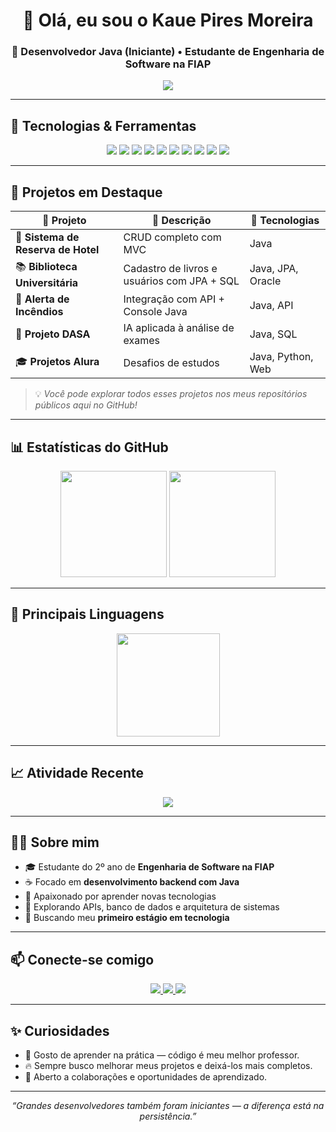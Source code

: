<!-- Banner / Header -->
<h1 align="center">👋 Olá, eu sou o <strong>Kaue Pires Moreira</strong></h1>
<h3 align="center">🚀 Desenvolvedor Java (Iniciante) • Estudante de Engenharia de Software na FIAP</h3>

<!-- Typing SVG -->
<p align="center">
  <a href="https://github.com/okauezo">
    <img src="https://readme-typing-svg.herokuapp.com?font=Fira+Code&size=22&pause=1000&color=F7F7F7&center=true&vCenter=true&width=600&lines=Bem-vindo+ao+meu+perfil!;Desenvolvedor+Java+em+formação;Apaixonado+por+tecnologia+e+aprendizado+contínuo;Back-end+%2B+APIs+%2B+Banco+de+Dados">
  </a>
</p>

---

## 🧰 Tecnologias & Ferramentas

<p align="center">
  <img src="https://img.shields.io/badge/Java-ED8B00?style=for-the-badge&logo=openjdk&logoColor=white"/>
  <img src="https://img.shields.io/badge/Spring%20Boot-6DB33F?style=for-the-badge&logo=springboot&logoColor=white"/>
  <img src="https://img.shields.io/badge/Oracle-F80000?style=for-the-badge&logo=oracle&logoColor=white"/>
  <img src="https://img.shields.io/badge/HTML5-E34F26?style=for-the-badge&logo=html5&logoColor=white"/>
  <img src="https://img.shields.io/badge/CSS3-1572B6?style=for-the-badge&logo=css3&logoColor=white"/>
  <img src="https://img.shields.io/badge/JavaScript-F7DF1E?style=for-the-badge&logo=javascript&logoColor=black"/>
  <img src="https://img.shields.io/badge/React-20232A?style=for-the-badge&logo=react&logoColor=61DAFB"/>
  <img src="https://img.shields.io/badge/Python-3776AB?style=for-the-badge&logo=python&logoColor=white"/>
  <img src="https://img.shields.io/badge/Git-F05032?style=for-the-badge&logo=git&logoColor=white"/>
  <img src="https://img.shields.io/badge/GitHub-181717?style=for-the-badge&logo=github&logoColor=white"/>
</p>

---

## 📂 Projetos em Destaque

| 🚀 Projeto | 📜 Descrição | 🧠 Tecnologias |
|------------|-------------|----------------|
| 🏨 **Sistema de Reserva de Hotel** | CRUD completo com MVC | Java |
| 📚 **Biblioteca Universitária** | Cadastro de livros e usuários com JPA + SQL | Java, JPA, Oracle |
| 🌿 **Alerta de Incêndios** | Integração com API + Console Java | Java, API |
| 🧠 **Projeto DASA** | IA aplicada à análise de exames | Java, SQL |
| 🎓 **Projetos Alura** | Desafios de estudos | Java, Python, Web |

> 💡 *Você pode explorar todos esses projetos nos meus repositórios públicos aqui no GitHub!*

---

## 📊 Estatísticas do GitHub

<div align="center">

  <!-- Stats -->
  <img src="https://github-readme-stats.vercel.app/api?username=okauezo&show_icons=true&theme=tokyonight&hide_border=true&count_private=true" height="170"/>

  <!-- Streak -->
  <img src="https://streak-stats.demolab.com?user=okauezo&theme=tokyonight&hide_border=true" height="170"/>

</div>

---

## 🧠 Principais Linguagens

<div align="center">
  <img src="https://github-readme-stats.vercel.app/api/top-langs/?username=okauezo&layout=compact&theme=tokyonight&hide_border=true" height="165"/>
</div>

---

## 📈 Atividade Recente

<div align="center">
  <img src="https://github-readme-activity-graph.vercel.app/graph?username=okauezo&bg_color=0D1117&color=70A5FD&line=38BDAE&point=FFFFFF&area=true&hide_border=true" />
</div>

---

## 🧑‍💻 Sobre mim

- 🎓 Estudante do 2º ano de **Engenharia de Software na FIAP**  
- ☕ Focado em **desenvolvimento backend com Java**  
- 🧠 Apaixonado por aprender novas tecnologias  
- 🌱 Explorando APIs, banco de dados e arquitetura de sistemas  
- 💼 Buscando meu **primeiro estágio em tecnologia**

---

## 📫 Conecte-se comigo

<p align="center">
  <a href="https://www.linkedin.com/in/kaue-pires/" target="_blank">
    <img src="https://img.shields.io/badge/LinkedIn-0A66C2?style=for-the-badge&logo=linkedin&logoColor=white"/>
  </a>
  <a href="https://github.com/okauezo" target="_blank">
    <img src="https://img.shields.io/badge/GitHub-181717?style=for-the-badge&logo=github&logoColor=white"/>
  </a>
  <a href="mailto:kauepiresmoreira09@gmail.com" target="_blank">
    <img src="https://img.shields.io/badge/Email-D14836?style=for-the-badge&logo=gmail&logoColor=white"/>
  </a>
</p>

---

## ✨ Curiosidades
- 🧭 Gosto de aprender na prática — código é meu melhor professor.  
- 🔥 Sempre busco melhorar meus projetos e deixá-los mais completos.  
- 🤝 Aberto a colaborações e oportunidades de aprendizado.

---

<p align="center">
  <i>“Grandes desenvolvedores também foram iniciantes — a diferença está na persistência.”</i>
</p>
